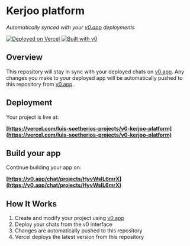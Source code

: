 # Kerjoo platform

*Automatically synced with your [v0.app](https://v0.app) deployments*

[![Deployed on Vercel](https://img.shields.io/badge/Deployed%20on-Vercel-black?style=for-the-badge&logo=vercel)](https://vercel.com/luis-soetherios-projects/v0-kerjoo-platform)
[![Built with v0](https://img.shields.io/badge/Built%20with-v0.app-black?style=for-the-badge)](https://v0.app/chat/projects/HyvWsIL6mrX)

## Overview

This repository will stay in sync with your deployed chats on [v0.app](https://v0.app).
Any changes you make to your deployed app will be automatically pushed to this repository from [v0.app](https://v0.app).

## Deployment

Your project is live at:

**[https://vercel.com/luis-soetherios-projects/v0-kerjoo-platform](https://vercel.com/luis-soetherios-projects/v0-kerjoo-platform)**

## Build your app

Continue building your app on:

**[https://v0.app/chat/projects/HyvWsIL6mrX](https://v0.app/chat/projects/HyvWsIL6mrX)**

## How It Works

1. Create and modify your project using [v0.app](https://v0.app)
2. Deploy your chats from the v0 interface
3. Changes are automatically pushed to this repository
4. Vercel deploys the latest version from this repository
